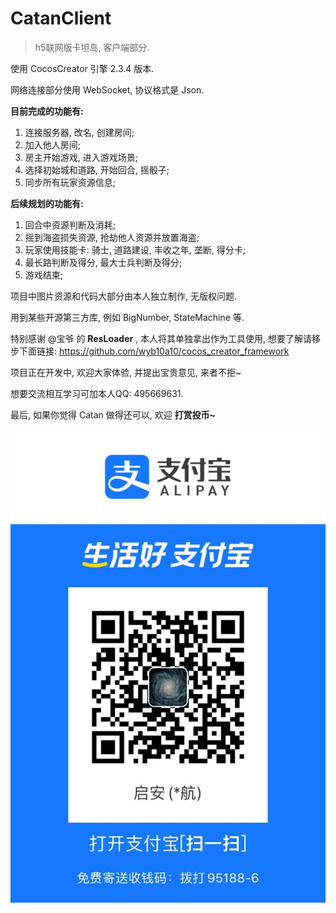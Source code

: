 # CatanClient
>h5联网版卡坦岛, 客户端部分.

使用 CocosCreator 引擎 2.3.4 版本.

网络连接部分使用 WebSocket, 协议格式是 Json.

**目前完成的功能有:**
1. 连接服务器, 改名, 创建房间;
2. 加入他人房间;
3. 房主开始游戏, 进入游戏场景;
4. 选择初始城和道路, 开始回合, 摇骰子;
5. 同步所有玩家资源信息;

**后续规划的功能有:**
1. 回合中资源判断及消耗;
2. 摇到海盗损失资源, 抢劫他人资源并放置海盗;
3. 玩家使用技能卡: 骑士, 道路建设, 丰收之年, 垄断, 得分卡;
4. 最长路判断及得分, 最大士兵判断及得分;
5. 游戏结束;

项目中图片资源和代码大部分由本人独立制作, 无版权问题.

用到某些开源第三方库, 例如 BigNumber, StateMachine 等.

特别感谢 @宝爷 的 **ResLoader** , 本人将其单独拿出作为工具使用, 想要了解请移步下面链接:
https://github.com/wyb10a10/cocos_creator_framework

项目正在开发中, 欢迎大家体验, 并提出宝贵意见, 来者不拒~

想要交流相互学习可加本人QQ: 495669631.

最后, 如果你觉得 Catan 做得还可以, 欢迎 **打赏投币~**

![avatar](./alipay.jpg)